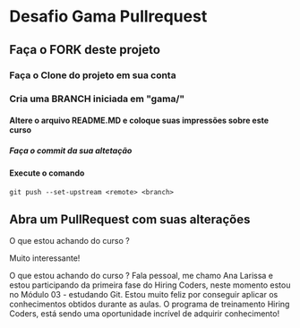 # Desafio Gama Pullrequest

## Faça o FORK deste projeto

### Faça o Clone do projeto em sua conta

### Cria uma BRANCH iniciada em "gama/"

#### Altere o arquivo README.MD e coloque suas impressões sobre este curso

##### Faça o commit da sua altetação

#### Execute o comando

`git push --set-upstream <remote> <branch>`

## Abra um PullRequest com suas alterações

O que estou achando do curso ?

Muito interessante!

O que estou achando do curso ?
Fala pessoal, me chamo Ana Larissa e estou participando da primeira fase do Hiring Coders, neste momento estou no 
Módulo 03 - estudando Git. Estou muito feliz por conseguir aplicar os conhecimentos obtidos durante as aulas. O programa 
de treinamento Hiring Coders, está sendo uma oportunidade incrível de adquirir conhecimento!
